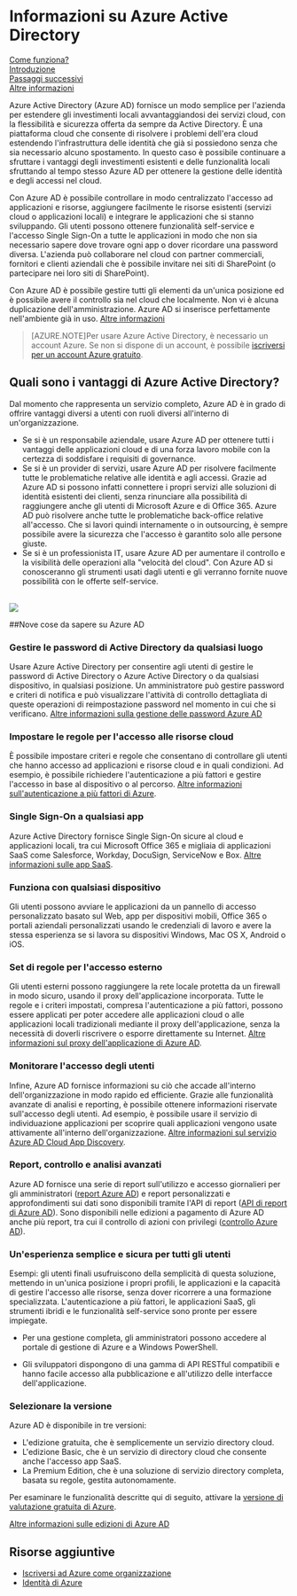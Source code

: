 <properties
	pageTitle="Informazioni su Azure Active Directory"
	description="Usare Azure Active Directory per estendere le identità locali esistenti nel cloud o sviluppare le applicazioni integrate di Azure AD."
	services="active-directory"
	documentationCenter=""
	authors="curtand"
	manager="terrylan"
	editor=""/>

<tags
	ms.service="active-directory"
	ms.workload="identity"
	ms.tgt_pltfrm="na"
	ms.devlang="na"
	ms.topic="article"
	ms.date="05/11/2015"
	ms.author="curtand"/>


# Informazioni su Azure Active Directory


[Come funziona?](active-directory-works.md)<br> [Introduzione](active-directory-get-started.md)<br> [Passaggi successivi](active-directory-next-steps.md)<br> [Altre informazioni](active-directory-learn-map.md)

Azure Active Directory (Azure AD) fornisce un modo semplice per l'azienda per estendere gli investimenti locali avvantaggiandosi dei servizi cloud, con la flessibilità e sicurezza offerta da sempre da Active Directory. È una piattaforma cloud che consente di risolvere i problemi dell'era cloud estendendo l'infrastruttura delle identità che già si possiedono senza che sia necessario alcuno spostamento. In questo caso è possibile continuare a sfruttare i vantaggi degli investimenti esistenti e delle funzionalità locali sfruttando al tempo stesso Azure AD per ottenere la gestione delle identità e degli accessi nel cloud.

Con Azure AD è possibile controllare in modo centralizzato l'accesso ad applicazioni e risorse, aggiungere facilmente le risorse esistenti (servizi cloud o applicazioni locali) e integrare le applicazioni che si stanno sviluppando. Gli utenti possono ottenere funzionalità self-service e l'accesso Single Sign-On a tutte le applicazioni in modo che non sia necessario sapere dove trovare ogni app o dover ricordare una password diversa. L'azienda può collaborare nel cloud con partner commerciali, fornitori e clienti aziendali che è possibile invitare nei siti di SharePoint (o partecipare nei loro siti di SharePoint).

Con Azure AD è possibile gestire tutti gli elementi da un'unica posizione ed è possibile avere il controllo sia nel cloud che localmente. Non vi è alcuna duplicazione dell'amministrazione. Azure AD si inserisce perfettamente nell'ambiente già in uso. [Altre informazioni](active-directory-aadconnect.md)




> [AZURE.NOTE]Per usare Azure Active Directory, è necessario un account Azure. Se non si dispone di un account, è possibile [iscriversi per un account Azure gratuito](http://azure.microsoft.com/pricing/free-trial/).


## Quali sono i vantaggi di Azure Active Directory?

Dal momento che rappresenta un servizio completo, Azure AD è in grado di offrire vantaggi diversi a utenti con ruoli diversi all'interno di un'organizzazione.

- Se si è un responsabile aziendale, usare Azure AD per ottenere tutti i vantaggi delle applicazioni cloud e di una forza lavoro mobile con la certezza di soddisfare i requisiti di governance.
- Se si è un provider di servizi, usare Azure AD per risolvere facilmente tutte le problematiche relative alle identità e agli accessi. Grazie ad Azure AD si possono infatti connettere i propri servizi alle soluzioni di identità esistenti dei clienti, senza rinunciare alla possibilità di raggiungere anche gli utenti di Microsoft Azure e di Office 365. Azure AD può risolvere anche tutte le problematiche back-office relative all'accesso. Che si lavori quindi internamente o in outsourcing, è sempre possibile avere la sicurezza che l'accesso è garantito solo alle persone giuste.
- Se si è un professionista IT, usare Azure AD per aumentare il controllo e la visibilità delle operazioni alla "velocità del cloud". Con Azure AD si conosceranno gli strumenti usati dagli utenti e gli verranno fornite nuove possibilità con le offerte self-service. <br> <br>

![][1]

##Nove cose da sapere su Azure AD

### Gestire le password di Active Directory da qualsiasi luogo

Usare Azure Active Directory per consentire agli utenti di gestire le password di Active Directory o Azure Active Directory o da qualsiasi dispositivo, in qualsiasi posizione. Un amministratore può gestire password e criteri di notifica e può visualizzare l'attività di controllo dettagliata di queste operazioni di reimpostazione password nel momento in cui che si verificano. [Altre informazioni sulla gestione delle password Azure AD](http://aka.ms/ssproverview)

### Impostare le regole per l'accesso alle risorse cloud

È possibile impostare criteri e regole che consentano di controllare gli utenti che hanno accesso ad applicazioni e risorse cloud e in quali condizioni. Ad esempio, è possibile richiedere l'autenticazione a più fattori e gestire l'accesso in base al dispositivo o al percorso. [Altre informazioni sull'autenticazione a più fattori di Azure](../multi-factor-authentication.md).

### Single Sign-On a qualsiasi app

Azure Active Directory fornisce Single Sign-On sicure al cloud e applicazioni locali, tra cui Microsoft Office 365 e migliaia di applicazioni SaaS come Salesforce, Workday, DocuSign, ServiceNow e Box. [Altre informazioni sulle app SaaS](http://azure.microsoft.com/marketplace/active-directory/).

### Funziona con qualsiasi dispositivo

Gli utenti possono avviare le applicazioni da un pannello di accesso personalizzato basato sul Web, app per dispositivi mobili, Office 365 o portali aziendali personalizzati usando le credenziali di lavoro e avere la stessa esperienza se si lavora su dispositivi Windows, Mac OS X, Android o iOS.

### Set di regole per l'accesso esterno

Gli utenti esterni possono raggiungere la rete locale protetta da un firewall in modo sicuro, usando il proxy dell'applicazione incorporata. Tutte le regole e i criteri impostati, compresa l'autenticazione a più fattori, possono essere applicati per poter accedere alle applicazioni cloud o alle applicazioni locali tradizionali mediante il proxy dell'applicazione, senza la necessità di doverli riscrivere o esporre direttamente su Internet. [Altre informazioni sul proxy dell'applicazione di Azure AD](https://msdn.microsoft.com/library/azure/dn768219.aspx).

### Monitorare l'accesso degli utenti

Infine, Azure AD fornisce informazioni su ciò che accade all'interno dell'organizzazione in modo rapido ed efficiente. Grazie alle funzionalità avanzate di analisi e reporting, è possibile ottenere informazioni riservate sull'accesso degli utenti. Ad esempio, è possibile usare il servizio di individuazione applicazioni per scoprire quali applicazioni vengono usate attivamente all'interno dell'organizzazione. [Altre informazioni sul servizio Azure AD Cloud App Discovery](https://appdiscovery.azure.com/).

### Report, controllo e analisi avanzati
Azure AD fornisce una serie di report sull'utilizzo e accesso giornalieri per gli amministratori ([report Azure AD](active-directory-view-access-usage-reports.md)) e report personalizzati e approfondimenti sui dati sono disponibili tramite l'API di report ([API di report di Azure AD](active-directory-reporting-api-getting-started.md)). Sono disponibili nelle edizioni a pagamento di Azure AD anche più report, tra cui il controllo di azioni con privilegi ([controllo Azure AD](active-directory-view-access-usage-reports.md)).

### Un'esperienza semplice e sicura per tutti gli utenti

Esempi: gli utenti finali usufruiscono della semplicità di questa soluzione, mettendo in un'unica posizione i propri profili, le applicazioni e la capacità di gestire l'accesso alle risorse, senza dover ricorrere a una formazione specializzata. L'autenticazione a più fattori, le applicazioni SaaS, gli strumenti ibridi e le funzionalità self-service sono pronte per essere impiegate.

- Per una gestione completa, gli amministratori possono accedere al portale di gestione di Azure e a Windows PowerShell.

- Gli sviluppatori dispongono di una gamma di API RESTful compatibili e hanno facile accesso alla pubblicazione e all'utilizzo delle interfacce dell'applicazione.

### Selezionare la versione

Azure AD è disponibile in tre versioni:

- L'edizione gratuita, che è semplicemente un servizio directory cloud.
- L'edizione Basic, che è un servizio di directory cloud che consente anche l'accesso app SaaS.
- La Premium Edition, che è una soluzione di servizio directory completa, basata su regole, gestita autonomamente.

Per esaminare le funzionalità descritte qui di seguito, attivare la [versione di valutazione gratuita di Azure](http://azure.microsoft.com/trial/get-started-active-directory/).

[Altre informazioni sulle edizioni di Azure AD](active-directory-editions.md)


## Risorse aggiuntive

* [Iscriversi ad Azure come organizzazione](sign-up-organization.md)
* [Identità di Azure](fundamentals-identity.md)

<!--Image references-->
[1]: ./media/active-directory-whatis/Azure_Active_Directory.png

<!---HONumber=58--> 